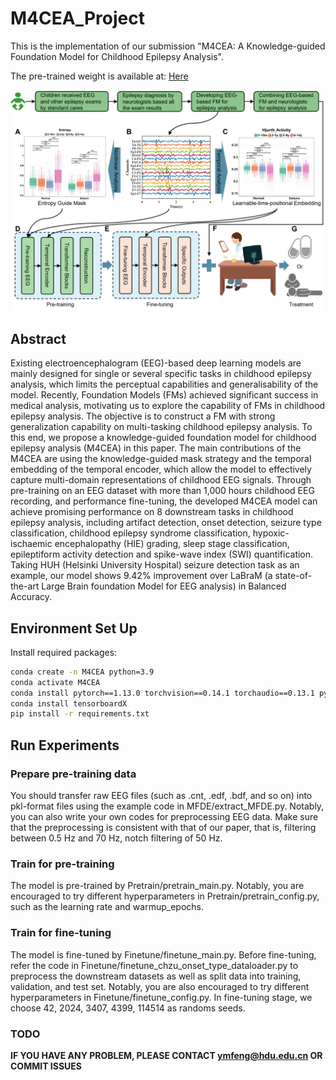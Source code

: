 # M4CEA_Project
This is the implementation of our submission "M4CEA: A Knowledge-guided Foundation Model for Childhood Epilepsy Analysis".

The pre-trained weight is available at: [Here](https://pan.baidu.com/s/1rSBjt3_ojaITwbyfKxf33Q?pwd=fg3s)

![M4CEA](M4CEA.png)
## Abstract
Existing electroencephalogram (EEG)-based deep learning models are mainly designed for single or several specific tasks in childhood epilepsy analysis, which limits the perceptual capabilities and generalisability of the model. Recently, Foundation Models (FMs) achieved significant success in medical analysis, motivating us to explore the capability of FMs in childhood epilepsy analysis. The objective is to construct a FM with strong generalization capability on multi-tasking childhood epilepsy analysis. To this end, we propose a knowledge-guided foundation model for childhood epilepsy analysis (M4CEA) in this paper. The main contributions of the M4CEA are using the knowledge-guided mask strategy and the temporal embedding of the temporal encoder, which allow the model to effectively capture multi-domain representations of childhood EEG signals. Through pre-training on an EEG dataset with more than 1,000 hours childhood EEG recording, and performance fine-tuning, the developed M4CEA model can achieve promising performance on 8 downstream tasks in childhood epilepsy analysis, including artifact detection, onset detection, seizure type classification, childhood epilepsy syndrome classification, hypoxic-ischaemic encephalopathy (HIE) grading, sleep stage classification, epileptiform activity detection and spike-wave index (SWI) quantification. Taking HUH (Helsinki University Hospital) seizure detection task as an example, our model shows 9.42\% improvement over LaBraM (a state-of-the-art Large Brain foundation Model for EEG analysis) in Balanced Accuracy.

## Environment Set Up
Install required packages:
```bash
conda create -n M4CEA python=3.9
conda activate M4CEA
conda install pytorch==1.13.0 torchvision==0.14.1 torchaudio==0.13.1 pytorch-cuda=11.7 -c pytorch -c nvidia
conda install tensorboardX
pip install -r requirements.txt
```
## Run Experiments
### Prepare pre-training data
You should transfer raw EEG files (such as .cnt, .edf, .bdf, and so on) into pkl-format files using the example code in MFDE/extract_MFDE.py. Notably, you can also write your own codes for preprocessing EEG data. Make sure that the preprocessing is consistent with that of our paper, that is, filtering between 0.5 Hz and 70 Hz, notch filtering of 50 Hz.
### Train for pre-training
The model is pre-trained by Pretrain/pretrain_main.py. Notably, you are encouraged to try different hyperparameters in Pretrain/pretrain_config.py, such as the learning rate and warmup_epochs.
### Train for fine-tuning
The model is fine-tuned by Finetune/finetune_main.py. Before fine-tuning, refer the code in Finetune/finetune_chzu_onset_type_dataloader.py to preprocess the downstream datasets as well as split data into training, validation, and test set. Notably, you are also encouraged to try different hyperparameters in Finetune/finetune_config.py. In fine-tuning stage, we choose 42, 2024, 3407, 4399, 114514 as randoms seeds.
### TODO
**IF YOU HAVE ANY PROBLEM, PLEASE CONTACT ymfeng@hdu.edu.cn OR COMMIT ISSUES**




